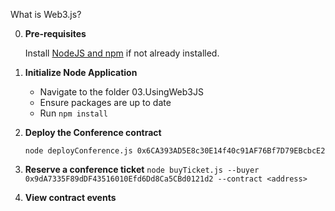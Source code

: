 What is Web3.js?

0. **Pre-requisites**

	Install [NodeJS and npm](https://nodejs.org/en/) if not already installed.

1. **Initialize Node Application**
    * Navigate to the folder 03.UsingWeb3JS
    * Ensure packages are up to date
    * Run `npm install`

2. **Deploy the Conference contract**
            
	`node deployConference.js 0x6CA393AD5E8c30E14f40c91AF76Bf7D79EBcbcE2`

3. **Reserve a conference ticket**
	`node buyTicket.js --buyer 0x9dA7335F89dDF43516010Efd6Dd8Ca5CBd0121d2 --contract <address>`
4. **View contract events**
